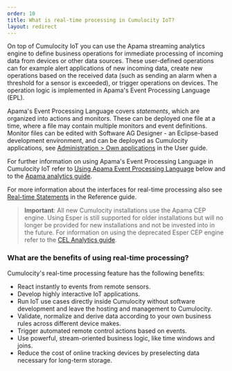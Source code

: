 ```yaml
---
order: 10
title: What is real-time processing in Cumulocity IoT?
layout: redirect
---
```


On top of Cumulocity IoT you can use the Apama streaming analytics engine to define business operations for immediate processing of incoming data from devices or other data sources. These user-defined operations can for example alert applications of new incoming data, create new operations based on the received data (such as sending an alarm when a threshold for a sensor is exceeded), or trigger operations on devices. The operation logic is implemented in Apama's Event Processing Language (EPL). 

Apama's Event Processing Language covers _statements_, which are organized into actions and monitors. These can be deployed one file at a time, where a file may contain multiple monitors and event definitions. Monitor files can be edited with Software AG Designer - an Eclipse-based development environment, and can be deployed as Cumulocity applications, see [Administration > Own applications](/guides/users-guide/administration/#managing-applications) in the User guide.

For further information on using Apama's Event Processing Language in Cumulocity IoT refer to [Using Apama Event Processing Language](/guides/concepts/realtime#using-epl) below and to the [Apama analytics guide](/guides/apama/introduction).

For more information about the interfaces for real-time processing also see [Real-time Statements](/guides/reference/real-time-statements) in the Reference guide.

>**Important**: All new Cumulocity installations use the Apama CEP engine. Using Esper is still supported for older installations but will no longer be provided for new installations and not be invested into in the future. For information on using the deprecated Esper CEP engine refer to the [CEL Analytics guide](/guides/event-language/introduction).

### What are the benefits of using real-time processing?

Cumulocity's real-time processing feature has the following benefits:

-   React instantly to events from remote sensors.
-   Develop highly interactive IoT applications.
-   Run IoT use cases directly inside Cumulocity without software development and leave the hosting and management to Cumulocity.
-   Validate, normalize and derive data according to your own business rules across different device makes.
-   Trigger automated remote control actions based on events.
-   Use powerful, stream-oriented business logic, like time windows and joins.
-   Reduce the cost of online tracking devices by preselecting data necessary for long-term storage.
